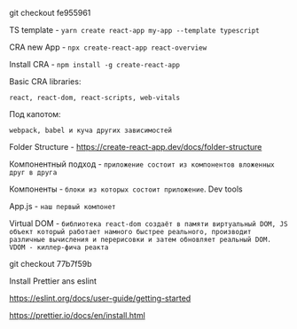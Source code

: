 git checkout fe955961

 TS template - `yarn create react-app my-app --template typescript`

 CRA new App - `npx create-react-app react-overview`

 Install CRA - `npm install -g create-react-app`

 Basic CRA libraries:
 
`react, react-dom, react-scripts, web-vitals
`

Под капотом:

`webpack, babel и куча других зависимостей`

Folder Structure - https://create-react-app.dev/docs/folder-structure


Компонентный подход - `приложение состоит из компонентов вложенных друг в друга`

Компоненты - `блоки из которых состоит приложение`. Dev tools

App.js - `наш первый компонет`

Virtual DOM - `библиотека react-dom создаёт в памяти виртуальный DOM, JS объект который работает намного быстрее реального,
производит различные вычисления и перерисовки и затем обновляет реальный DOM.
VDOM - киллер-фича реакта`

git checkout 77b7f59b

Install Prettier ans eslint

https://eslint.org/docs/user-guide/getting-started

https://prettier.io/docs/en/install.html

